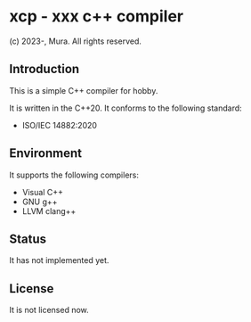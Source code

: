 # xcp - xxx c++ compiler

(c) 2023-, Mura. All rights reserved.

## Introduction

This is a simple C++ compiler for hobby.

It is written in the C++20.
It conforms to the following standard:
 - ISO/IEC 14882:2020

## Environment

It supports the following compilers:
 - Visual C++
 - GNU g++
 - LLVM clang++

## Status

It has not implemented yet.

## License

It is not licensed now.
